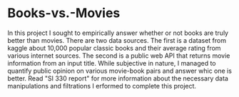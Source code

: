 # Books-vs.-Movies

In this project I sought to empirically answer whether or not books are truly better than movies. There are two data sources. The first is a dataset from kaggle about 10,000 popular classic books and their average rating from various internet sources. The second is a public web API that returns movie information from an input title. While subjective in nature, I managed to quantify public opinion on various movie-book pairs and answer whic one is better. Read "SI 330 report" for more information about the necessary data manipulations and filtrations I erformed to complete this project. 
